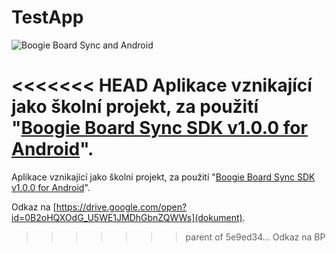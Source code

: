 TestApp
============

![Boogie Board Sync and Android](http://i.imgur.com/SH4bzBT.png "Boogie Board Sync and Android")

<<<<<<< HEAD
Aplikace vznikající jako školní projekt, za použití "[Boogie Board Sync SDK v1.0.0 for Android](https://github.com/kent-displays/boogie-board-sync-sdk-android.git)".
=======
Aplikace vznikající jako školní projekt, za použití "[Boogie Board Sync SDK v1.0.0 for Android](https://github.com/kent-displays/boogie-board-sync-sdk-android.git)".

Odkaz na [https://drive.google.com/open?id=0B2oHQXOdG_U5WE1JMDhGbnZQWWs](dokument).
>>>>>>> parent of 5e9ed34... Odkaz na BP
